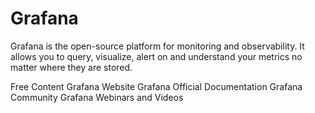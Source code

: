 # Grafana

Grafana is the open-source platform for monitoring and observability. It allows you to query, visualize, alert on and understand your metrics no matter where they are stored.

<ResourceGroupTitle>Free Content</ResourceGroupTitle>
<BadgeLink colorScheme='blue' badgeText='Framework Website' href='https://grafana.com/'>Grafana Website</BadgeLink>
<BadgeLink colorScheme='blue' badgeText='Read' href='https://grafana.com/docs/'>Grafana Official Documentation</BadgeLink>
<BadgeLink colorScheme='blue' badgeText='Read' href='https://community.grafana.com/'>Grafana Community</BadgeLink>
<BadgeLink badgeText='Course' colorScheme='green' href='https://grafana.com/videos/'>Grafana Webinars and Videos</BadgeLink>
